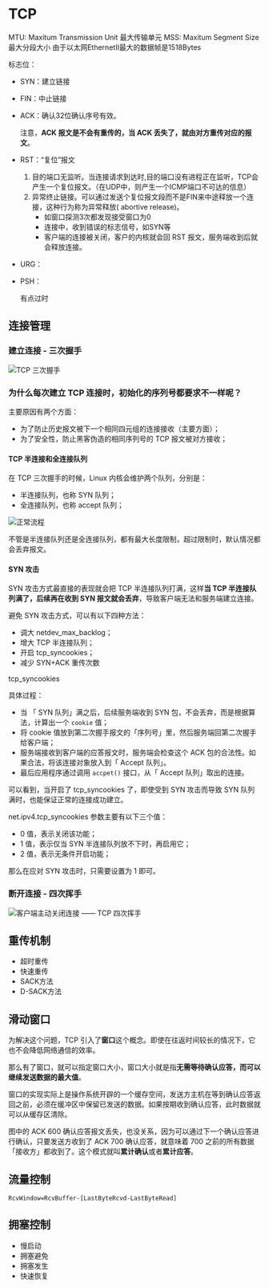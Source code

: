 # TCP

MTU: Maxitum Transmission Unit 最大传输单元 MSS: Maxitum Segment Size 最大分段大小 由于以太网EthernetII最大的数据帧是1518Bytes

标志位：

- SYN：建立链接

- FIN：中止链接

- ACK：确认32位确认序号有效。

  注意，**ACK 报文是不会有重传的，当 ACK 丢失了，就由对方重传对应的报文**。

- RST：“复位”报文

  1. 目的端口无监听。当连接请求到达时,目的端口没有进程正在监听，TCP会产生一个复位报文。（在UDP中，则产生一个ICMP端口不可达的信息）
  2. 异常终止链接。可以通过发送个复位报文段而不是FIN来中途释放一个连接，这种行为称为异常释放( abortive release)。
     - 如窗口探测3次都发现接受窗口为0
     - 连接中，收到错误的标志信号，如SYN等
     - 客户端的连接被关闭，客户的内核就会回 RST 报文，服务端收到后就会释放连接。

- URG：

- PSH：

  有点过时

## 连接管理

### 建立连接 - 三次握手

![TCP 三次握手](https://cdn.jsdelivr.net/gh/davidliuk/images@master/blog/TCP%E4%B8%89%E6%AC%A1%E6%8F%A1%E6%89%8B.drawio.png)

### 为什么每次建立 TCP 连接时，初始化的序列号都要求不一样呢？

主要原因有两个方面：

- 为了防止历史报文被下一个相同四元组的连接接收（主要方面）；
- 为了安全性，防止黑客伪造的相同序列号的 TCP 报文被对方接收；

#### TCP 半连接和全连接队列

在 TCP 三次握手的时候，Linux 内核会维护两个队列，分别是：

- 半连接队列，也称 SYN 队列；
- 全连接队列，也称 accept 队列；

![正常流程](https://cdn.jsdelivr.net/gh/davidliuk/images@master/blog/format,png-20230309230622886.png)

不管是半连接队列还是全连接队列，都有最大长度限制，超过限制时，默认情况都会丢弃报文。

#### SYN 攻击

SYN 攻击方式最直接的表现就会把 TCP 半连接队列打满，这样**当 TCP 半连接队列满了，后续再在收到 SYN 报文就会丢弃**，导致客户端无法和服务端建立连接。

避免 SYN 攻击方式，可以有以下四种方法：

- 调大 netdev_max_backlog；
- 增大 TCP 半连接队列；
- 开启 tcp_syncookies；
- 减少 SYN+ACK 重传次数

tcp_syncookies

具体过程：

- 当 「 SYN 队列」满之后，后续服务端收到 SYN 包，不会丢弃，而是根据算法，计算出一个 `cookie` 值；
- 将 cookie 值放到第二次握手报文的「序列号」里，然后服务端回第二次握手给客户端；
- 服务端接收到客户端的应答报文时，服务端会检查这个 ACK 包的合法性。如果合法，将该连接对象放入到「 Accept 队列」。
- 最后应用程序通过调用 `accpet()` 接口，从「 Accept 队列」取出的连接。

可以看到，当开启了 tcp_syncookies 了，即使受到 SYN 攻击而导致 SYN 队列满时，也能保证正常的连接成功建立。

net.ipv4.tcp_syncookies 参数主要有以下三个值：

- 0 值，表示关闭该功能；
- 1 值，表示仅当 SYN 半连接队列放不下时，再启用它；
- 2 值，表示无条件开启功能；

那么在应对 SYN 攻击时，只需要设置为 1 即可。

### 断开连接 - 四次挥手

![客户端主动关闭连接 —— TCP 四次挥手](https://cdn.jsdelivr.net/gh/davidliuk/images@master/blog/format,png-20230309230614791.png)



## 重传机制

- 超时重传
- 快速重传
- SACK方法
- D-SACK方法



## 滑动窗口

为解决这个问题，TCP 引入了**窗口**这个概念。即使在往返时间较长的情况下，它也不会降低网络通信的效率。

那么有了窗口，就可以指定窗口大小，窗口大小就是指**无需等待确认应答，而可以继续发送数据的最大值**。

窗口的实现实际上是操作系统开辟的一个缓存空间，发送方主机在等到确认应答返回之前，必须在缓冲区中保留已发送的数据。如果按期收到确认应答，此时数据就可以从缓存区清除。

图中的 ACK 600 确认应答报文丢失，也没关系，因为可以通过下一个确认应答进行确认，只要发送方收到了 ACK 700 确认应答，就意味着 700 之前的所有数据「接收方」都收到了。这个模式就叫**累计确认**或者**累计应答**。



## 流量控制

`RcvWindow=RcvBuffer-[LastByteRcvd-LastByteRead]`





## 拥塞控制

- 慢启动
- 拥塞避免
- 拥塞发生
- 快速恢复

